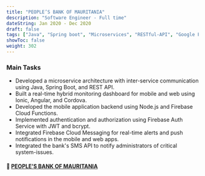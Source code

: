 ```yaml
---
title: "PEOPLE’S BANK OF MAURITANIA"
description: "Software Engineer - Full time"
dateString: Jan 2020 - Dec 2020
draft: false
tags: ["Java", "Spring boot", "Microservices", "RESTful-API", "Google Firebase", "Angular", "Ionic", "Cordova", "Android SDK", "Node.js", "JavaScript", "Typescript", "Bootstrap", "Java Unit Tests", "PostgreSQL", "JWT", "FTP Server", "Git", "SQLite", "Astah UML", "MS Project Management"]
showToc: false
weight: 302
--- 
```


### Main Tasks

- Developed a microservice architecture with inter-service communication using Java, Spring Boot, and REST API.
- Built a real-time hybrid monitoring dashboard for mobile and web using Ionic, Angular, and Cordova.
- Developed the mobile application backend using Node.js and Firebase Cloud Functions.
- Implemented authentication and authorization using Firebase Auth Service with JWT and bcrypt.
- Integrated Firebase Cloud Messaging for real-time alerts and push notifications in the mobile and web apps.
- Integrated the bank's SMS API to notify administrators of critical system-issues.

#### 🔗 [**PEOPLE’S BANK OF MAURITANIA**](https://www.bpm.mr/)